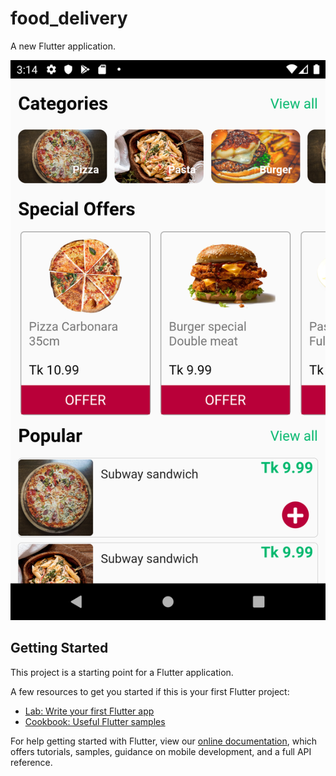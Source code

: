 # food_delivery

A new Flutter application.

<p align="center">
<img src="https://github.com/ashikmhs/food-delivery-app-ui-flutter/blob/main/screensort/Screenshot.png"  />
</p>

## Getting Started

This project is a starting point for a Flutter application.

A few resources to get you started if this is your first Flutter project:

- [Lab: Write your first Flutter app](https://flutter.dev/docs/get-started/codelab)
- [Cookbook: Useful Flutter samples](https://flutter.dev/docs/cookbook)

For help getting started with Flutter, view our
[online documentation](https://flutter.dev/docs), which offers tutorials,
samples, guidance on mobile development, and a full API reference.
